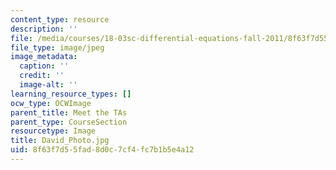 ```yaml
---
content_type: resource
description: ''
file: /media/courses/18-03sc-differential-equations-fall-2011/8f63f7d55fad8d0c7cf4fc7b1b5e4a12_David_Photo.jpg
file_type: image/jpeg
image_metadata:
  caption: ''
  credit: ''
  image-alt: ''
learning_resource_types: []
ocw_type: OCWImage
parent_title: Meet the TAs
parent_type: CourseSection
resourcetype: Image
title: David_Photo.jpg
uid: 8f63f7d5-5fad-8d0c-7cf4-fc7b1b5e4a12
---
```

